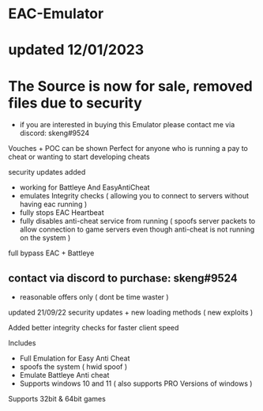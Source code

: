 # EAC-Emulator
# updated 12/01/2023
# The Source is now for sale, removed files due to security
- if you are interested in buying this Emulator please contact me via discord: skeng#9524


Vouches + POC can be shown 
Perfect for anyone who is running a pay to cheat or wanting to start developing cheats

security updates added

- working for Battleye And EasyAntiCheat 
- emulates Integrity checks ( allowing you to connect to servers without having eac running )
- fully stops EAC Heartbeat 
- fully disables anti-cheat service from running ( spoofs server packets to allow connection to game servers even though anti-cheat is not running on the system )

full bypass EAC + Battleye 

## contact via discord to purchase: skeng#9524
- reasonable offers only ( dont be time waster )

updated 21/09/22
security updates + new loading methods ( new exploits )



Added better integrity checks for faster client speed

Includes 
- Full Emulation for Easy Anti Cheat 
- spoofs the system ( hwid spoof )
- Emulate Battleye Anti cheat
- Supports windows 10 and 11 ( also supports PRO Versions of windows )

Supports 32bit & 64bit games


